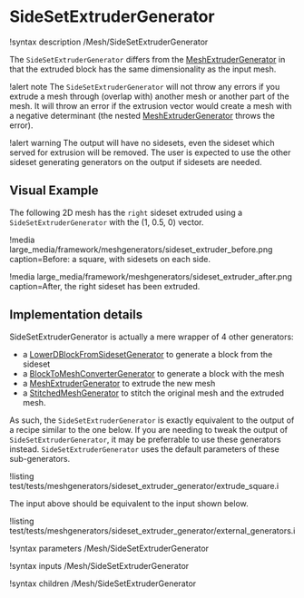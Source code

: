 # SideSetExtruderGenerator

!syntax description /Mesh/SideSetExtruderGenerator

The `SideSetExtruderGenerator` differs from the [MeshExtruderGenerator](MeshExtruderGenerator.md) in that the extruded
block has the same dimensionality as the input mesh.

!alert note
The `SideSetExtruderGenerator` will not throw any errors if you extrude a mesh through (overlap with) another mesh or
another part of the mesh. It will throw an error if the extrusion vector would create a mesh with a negative determinant
(the nested [MeshExtruderGenerator](MeshExtruderGenerator.md) throws the error).

!alert warning
The output will have no sidesets, even the sideset which served for extrusion will be removed.
The user is expected to use the other sideset generating generators on the output if sidesets are needed. 

## Visual Example

The following 2D mesh has the `right` sideset extruded using a `SideSetExtruderGenerator` with the (1, 0.5, 0) vector.

!media large_media/framework/meshgenerators/sideset_extruder_before.png caption=Before: a square, with sidesets on each side.

!media large_media/framework/meshgenerators/sideset_extruder_after.png caption=After, the right sideset has been extruded.

## Implementation details

SideSetExtruderGenerator is actually a mere wrapper of 4 other generators:

- a [LowerDBlockFromSidesetGenerator](LowerDBlockFromSidesetGenerator.md) to generate a block from the sideset
- a [BlockToMeshConverterGenerator](BlockToMeshConverterGenerator.md) to generate a block with the mesh
- a [MeshExtruderGenerator](MeshExtruderGenerator.md) to extrude the new mesh
- a [StitchedMeshGenerator](StitchedMeshGenerator.md) to stitch the original mesh and the extruded mesh.


As such, the `SideSetExtruderGenerator` is exactly equivalent to the output of a recipe similar to the one below.
If you are needing to tweak the output of `SideSetExtruderGenerator`, it may be preferrable to use these generators
instead. `SideSetExtruderGenerator` uses the default parameters of these sub-generators. 

!listing test/tests/meshgenerators/sideset_extruder_generator/extrude_square.i

The input above should be equivalent to the input shown below.

!listing test/tests/meshgenerators/sideset_extruder_generator/external_generators.i

!syntax parameters /Mesh/SideSetExtruderGenerator

!syntax inputs /Mesh/SideSetExtruderGenerator

!syntax children /Mesh/SideSetExtruderGenerator
